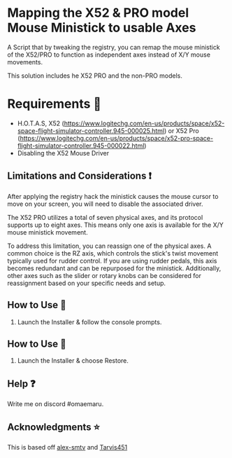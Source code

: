 # Mapping the X52 & PRO model Mouse Ministick to usable Axes
A Script that by tweaking the registry, you can remap the mouse ministick of the X52/PRO to function as independent axes instead of X/Y mouse movements. 

This solution includes he X52 PRO and the non-PRO models.

# Requirements 🧾
- H.O.T.A.S, X52 (https://www.logitechg.com/en-us/products/space/x52-space-flight-simulator-controller.945-000025.html) or X52 Pro (https://www.logitechg.com/en-us/products/space/x52-pro-space-flight-simulator-controller.945-000022.html)
- Disabling the X52 Mouse Driver

## Limitations and Considerations :exclamation:
After applying the registry hack the ministick causes the mouse cursor to move on your screen, you will need to disable the associated driver.

The X52 PRO utilizes a total of seven physical axes, and its protocol supports up to eight axes. This means only one axis is available for the X/Y mouse ministick movement.

To address this limitation, you can reassign one of the physical axes. A common choice is the RZ axis, which controls the stick's twist movement typically used for rudder control. If you are using rudder pedals, this axis becomes redundant and can be repurposed for the ministick. Additionally, other axes such as the slider or rotary knobs can be considered for reassignment based on your specific needs and setup.

## How to Use :green_book:
1. Launch the Installer & follow the console prompts.

## How to Use :closed_book:
1. Launch the Installer & choose Restore.

## Help :question:
Write me on discord #omaemaru.

## Acknowledgments :star:
This is based off [alex-smtv](https://github.com/alex-smtv/X52-PRO-Mouse-Ministick-to-Axes/) and [Tarvis451](https://www.reddit.com/r/hotas/comments/2rs6un/how_to_turn_x55_mouse_ministick_into_joystick_axes/)
